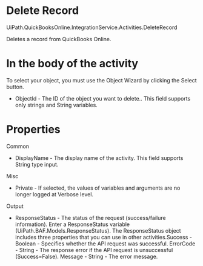 ﻿# Delete Record

UiPath.QuickBooksOnline.IntegrationService.Activities.DeleteRecord

Deletes a record from QuickBooks Online.

# In the body of the activity

To select your object, you must use the Object Wizard by clicking the Select button.

* ObjectId - The ID of the object you want to delete.. This field supports only strings and String variables.

# Properties

Common

* DisplayName - The display name of the activity. This field supports String type input.

Misc

* Private - If selected, the values of variables and arguments are no longer logged at Verbose level.

Output

* ResponseStatus - The status of the request (success/failure information). Enter a ResponseStatus variable (UiPath.BAF.Models.ResponseStatus). The ResponseStatus object includes three properties that you can use in other activities.Success - Boolean - Specifies whether the API request was successful. ErrorCode - String - The response error if the API request is unsuccessful (Success=False). Message - String - The error message.
